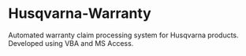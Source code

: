 # Husqvarna-Warranty
Automated warranty claim processing system for Husqvarna products. Developed using VBA and MS Access.
